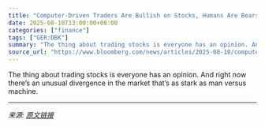 ```yaml
---
title: "Computer-Driven Traders Are Bullish on Stocks, Humans Are Bears"
date: 2025-08-10T13:00:00+08:00
categories: ["finance"]
tags: ["GER:DBK"]
summary: "The thing about trading stocks is everyone has an opinion. And right now there’s an unusual divergence in the market that’s as stark as man versus machine."
source_url: "https://www.bloomberg.com/news/articles/2025-08-10/computer-driven-traders-are-bullish-on-stocks-humans-are-bears"
---
```


The thing about trading stocks is everyone has an opinion. And right now there’s an unusual divergence in the market that’s as stark as man versus machine.

---

*来源: [原文链接](https://www.bloomberg.com/news/articles/2025-08-10/computer-driven-traders-are-bullish-on-stocks-humans-are-bears)*
